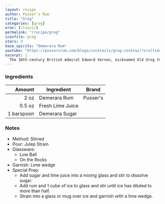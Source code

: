 ```yaml
---
layout: recipe
author: Pusser's Rum
title: "Grog"
categories: [grog]
eras: [classic]
permalink: "/recipe/grog"
iconfile: grog
stars: 4
base_spirits: "Demerara Rum"
youtube: "https://pussersrum.com/blogs/cocktails/grog-cocktail?srsltid=AfmBOor-6PscaIXmngwY_iaX-LYLMNQTbODfvJlzWD1bkmP-KFb3IkoO"
excerpt: |
  The 18th-century British Admiral Edward Vernon, nicknamed Old Grog for the grogram fabric cloak he wore, attempted to prevent scurvy among his men by serving them a pint of rum a day. The dark navy rum had nothing to do with scurvy, but it did lend itself to “the swinish vice of drunkenness”. As a result, Admiral Vernon ordered that the sailors tot of rum be mixed with water, lime juice, and brown sugar–making the world’s first cocktail. The drink was named Grog after Admiral Vernon.
---
```


### Ingredients

|     Amount | Ingredient       | Brand    |
| ---------: | ---------------- | -------- |
|       2 oz | Demerara Rum     | Pusser's |
|     0.5 oz | Fresh Lime Juice |
| 1 barspoon | Demerara Sugar   |

### Notes

- Method: Stirred
- Pour: Julep Strain
- Glassware:
  - Low Ball
  - On the Rocks
- Garnish: Lime wedge
- Special Prep:
  - Add sugar and lime juice into a mixing glass and stir to dissolve sugar.
  - Add rum and 1 cube of ice to glass and stir until ice has diluted to more than half.
  - Strain into a glass or mug over ice and garnish with a lime wedge.

